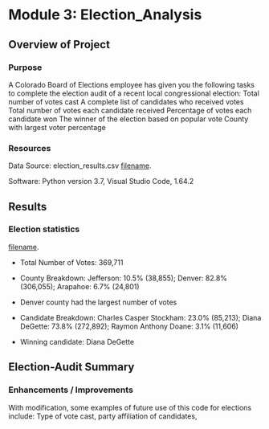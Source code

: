 # Module 3: Election_Analysis
## Overview of Project
### Purpose

A Colorado Board of Elections employee has given you the following tasks to complete the election audit of a recent local congressional election:
Total number of votes cast
A complete list of candidates who received votes
Total number of votes each candidate received
Percentage of votes each candidate won
The winner of the election based on popular vote
County with largest voter percentage
### Resources

Data Source: election_results.csv
[filename](Resources/election_results.csv).

Software: Python version 3.7, Visual Studio Code, 1.64.2

## Results
### Election statistics

[filename](path/to/filename.xlxs).

*	Total Number of Votes:  369,711

*	County Breakdown: Jefferson: 10.5% (38,855); Denver: 82.8% (306,055); Arapahoe: 6.7% (24,801)
    
*	Denver county had the largest number of votes

*	Candidate Breakdown: Charles Casper Stockham: 23.0% (85,213); Diana DeGette: 73.8% (272,892); Raymon Anthony Doane: 3.1% (11,606)

*	Winning candidate: Diana DeGette

## Election-Audit Summary
### Enhancements / Improvements

With modification, some examples of future use of this code for elections include:
  Type of vote cast, party affiliation of candidates, 
